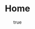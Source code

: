 ---
title: Home
# You don't need to edit this file, it's empty on purpose.
# Edit theme's home layout instead if you wanna make some changes
# See: https://jekyllrb.com/docs/themes/#overriding-theme-defaults
layout: page
# optional alternate title to replace page.title at the top of the page
#alt_title: "Server side of me"

# optional sub-title below the page title
sub_title: "The African informal and private sector must play a leading role in the continent's development. We contribute to that through technology."

# optional intro text below titles, Markdown allowed
introduction: |
    Le secteur informel et privé africain doit jouer un rôle de premier plan dans le développement du continent. Nous contribuons à cela grâce à la technologie.

# optional call to action links
actions:
  - label: "Learn Why and How"
    url: "/blog"
# URL to a hero image associated with the post (e.g., /assets/page-pic.jpg)
image: /assets/images/gambetech_banner.v03.png

# post specific author data if different from what is set in _config.yml 
author:
  name: Samuel G. Molu
  twitter: ngsmo

comments: false  # disable comments on this post
---